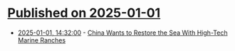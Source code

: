 # [Published on 2025-01-01](index.md)

* [2025-01-01, 14:32:00](https://soylentnews.org/article.pl?sid=24/12/31/0754259&from=rss) - [China Wants to Restore the Sea With High-Tech Marine Ranches](https://soylentnews.org/article.pl?sid=24/12/31/0754259&from=rss)
